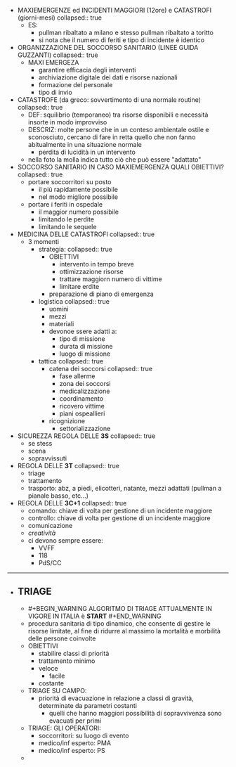 - MAXIEMERGENZE ed INCIDENTI MAGGIORI (12ore) e CATASTROFI (giorni-mesi)
  collapsed:: true
	- ES:
		- pullman ribaltato a milano e stesso pullman ribaltato a toritto
		- si nota che il numero di feriti e tipo di incidente è identico
- ORGANIZZAZIONE DEL SOCCORSO SANITARIO (LINEE GUIDA GUZZANTI)
  collapsed:: true
	- MAXI EMERGEZA
		- garantire efficacia degli interventi
		- archiviazione digitale dei dati e risorse nazionali
		- formazione del personale
		- tipo di invio
- CATASTROFE (da greco: sovvertimento di una normale routine)
  collapsed:: true
	- DEF: squilibrio (temporaneo) tra risorse disponibili e necessità insorte in modo improvviso
	- DESCRIZ: molte persone che in un conteso ambientale ostile e sconosciuto, cercano di fare in retta quello che non fanno abitualmente in una situazione normale
		- perdita di lucidità in un intervento
	- nella foto la molla indica tutto ciò che può essere "adattato"
- SOCCORSO SANITARIO IN CASO MAXIEMERGENZA QUALI OBIETTIVI?
  collapsed:: true
	- portare soccorritori su posto
		- il più rapidamente possibile
		- nel modo migliore possibile
	- portare i feriti in ospedale
		- il maggior numero possibile
		- limitando le perdite
		- limitando le sequele
- MEDICINA DELLE CATASTROFI
  collapsed:: true
	- 3 momenti
		- strategia:
		  collapsed:: true
			- OBIETTIVI
				- intervento in tempo breve
				- ottimizzazione risorse
				- trattare maggiorn numero di vittime
				- limitare erdite
			- preparazione di piano di emergenza
		- logistica
		  collapsed:: true
			- uomini
			- mezzi
			- materiali
			- devonoe ssere adatti a:
				- tipo di missione
				- durata di missione
				- luogo di missione
		- tattica
		  collapsed:: true
			- catena dei soccorsi
			  collapsed:: true
				- fase allerme
				- zona dei soccorsi
				- medicalizzazione
				- coordinamento
				- ricovero vittime
				- piani ospeallieri
			- ricognizione
				- settorializzazione
- SICUREZZA REGOLA DELLE **3S**
  collapsed:: true
	- se stess
	- scena
	- sopravvissuti
- REGOLA DELLE **3T**
  collapsed:: true
	- triage
	- trattamento
	- trasporto: abz, a piedi, elicotteri, natante, mezzi adattati (pullman a pianale basso, etc...)
- REGOLA DELLE **3C+1**
  collapsed:: true
	- comando: chiave di volta per gestione di un incidente maggiore
	- controllo: chiave di volta per gestione di un incidente maggiore
	- comunicazione
	- *creatività*
	- ci devono sempre essere:
		- VVFF
		- 118
		- PdS/CC
- ---
- ## TRIAGE
	- #+BEGIN_WARNING
	  ALGORITMO DI TRIAGE ATTUALMENTE IN VIGORE IN ITALIA è **START**
	  #+END_WARNING
	- procedura sanitaria di tipo dinamico, che consente di gestire le risorse limitate, al fine di ridurre al massimo la mortalità e morbilità delle persone coinvolte
	- OBIETTIVI
		- stabilire classi di priorità
		- trattamento minimo
		- veloce
			- facile
		- costante
	- TRIAGE SU CAMPO:
		- priorità di evacuazione in relazione a classi di gravità, determinate da parametri costanti
			- quelli che hanno maggiori possibilità di sopravvivenza sono evacuati per primi
	- TRIAGE: GLI OPERATORI:
		- soccorritori: su luogo di evento
		- medico/inf esperto: PMA
		- medico/inf esperto: PS
	-